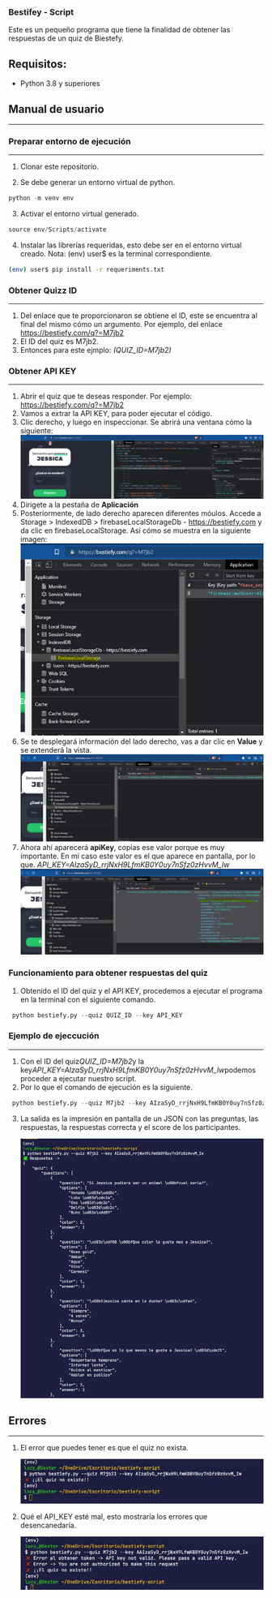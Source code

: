 ### Bestifey - Script
Este es un pequeño programa que tiene la finalidad de obtener las respuestas de un quiz de Biestefy.

## Requisitos:
* Python 3.8 y superiores 

## Manual de usuario
---

### Preparar entorno de ejecución
___
1. Clonar este repositorio.

2. Se debe generar un entorno virtual de python.
```python
python -m venv env

```
3. Activar el entorno virtual generado.

```python
source env/Scripts/activate
```

4. Instalar las librerías requeridas, esto debe ser en el entorno virtual creado.
   Nota: (env) user$ es la terminal correspondiente.
   
```bash
(env) user$ pip install -r requeriments.txt
```
### Obtener Quizz ID
___
1. Del enlace que te proporcionaron se obtiene el ID, este se encuentra al final del mismo cómo un argumento. Por ejemplo, del enlace https://bestiefy.com/q?=M7jb2
2. El ID del quiz es M7jb2.
3. Entonces para este ejmplo: *(QUIZ_ID=M7jb2)*
   
### Obtener API KEY
___
1. Abrir el quiz que te deseas responder. Por ejemplo: https://bestiefy.com/q?=M7jb2
2. Vamos a extrar la API KEY, para poder ejecutar el código. 
3. Clic derecho, y luego en inspeccionar. Se abrirá una ventana cómo la siguiente: 
    ![Inspeccionar elemento](images/1.jpg)
4. Dirigete a la pestaña de **Aplicación**   
5. Posteriormente, de lado derecho aparecen diferentes móulos. Accede a Storage > IndexedDB > firebaseLocalStorageDb - https://bestiefy.com y da clic en firebaseLocalStorage. Así cómo se muestra en la siguiente imagen:
    ![firebaseLocalStorage](images/2.jpg)
7. Se te desplegará información del lado derecho, vas a dar clic en **Value** y se extenderá la vista. 
    ![Values](images/3.jpg)
8. Ahora ahí aparecerá **apiKey**, copias ese valor porque es muy importante. En mi caso este valor es el que aparece en pantalla, por lo que.
   *API_KEY=AIzaSyD_rrjNxH9LfmKB0Y0uy7nSfz0zHvvM_Iw*
    ![API_KEY](images/4.jpg)

### Funcionamiento para obtener respuestas del quiz

1. Obtenido el ID del quiz y el API KEY, procedemos a ejecutar el programa en la terminal con el siguiente comando.
```python
 python bestiefy.py --quiz QUIZ_ID --key API_KEY
 ```
### Ejemplo de ejeccución
___
1. Con el ID del quiz*QUIZ_ID=M7jb2*y la key*API_KEY=AIzaSyD_rrjNxH9LfmKB0Y0uy7nSfz0zHvvM_Iw*podemos proceder a ejecutar nuestro script.
2. Por lo que el comando de ejecución es la siguiente.
```python
 python bestiefy.py --quiz M7jb2 --key AIzaSyD_rrjNxH9LfmKB0Y0uy7nSfz0zHvvM_Iw
```

3. La salida es la impresión en pantalla de un JSON con las preguntas, las respuestas, la respuestas correcta y el score de los participantes.

    ![Ejemplo de salida](images/5.jpg)

## Errores
___

1. El error que puedes tener es que el quiz no exista.
   
    ![Quiz no encontrado](images/6.jpg)
2. Qué el API_KEY esté mal, esto mostraría los errores que desencanedaría.
   
    ![Quiz no encontrado](images/7.jpg)
